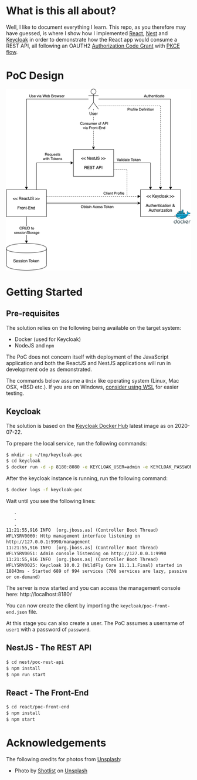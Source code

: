 # What is this all about?

Well, I like to document everything I learn. This repo, as you therefore may have guessed, is where I show how I implemented [React](https://reactjs.org/), [Nest](https://nestjs.com/) and [Keycloak](https://www.keycloak.org/) in order to demonstrate how the React app would consume a REST API, all following an OAUTH2 [Authorization Code Grant](https://tools.ietf.org/html/rfc6749#section-4.1) with [PKCE flow](https://tools.ietf.org/html/rfc7636).

# PoC Design

![PoC Design](poc_design.png)

# Getting Started

## Pre-requisites

The solution relies on the following being available on the target system:

* Docker (used for Keycloak)
* NodeJS and `npm`

The PoC does not concern itself with deployment of the JavaScript application and both the ReactJS and NestJS applications will run in development ode as demonstrated.

The commands below assume a `Unix` like operating system (Linux, Mac OSX, *BSD etc.). If you are on Windows, [consider using WSL](https://docs.microsoft.com/en-us/windows/wsl/install-win10) for easier testing.

## Keycloak

The solution is based on the [Keycloak Docker Hub](https://hub.docker.com/r/jboss/keycloak/) latest image as on 2020-07-22.

To prepare the local service, run the following commands:

```bash
$ mkdir -p ~/tmp/keycloak-poc
$ cd keycloak
$ docker run -d -p 8180:8080 -e KEYCLOAK_USER=admin -e KEYCLOAK_PASSWORD=admin -v $HOME/tmp/keycloak-poc:/tmp --name keycloak-poc jboss/keycloak
```

After the keycloak instance is running, run the following command:

```bash
$ docker logs -f keycloak-poc
```

Wait until you see the following lines:

```text
   .
   .
   .
11:21:55,916 INFO  [org.jboss.as] (Controller Boot Thread) WFLYSRV0060: Http management interface listening on http://127.0.0.1:9990/management
11:21:55,916 INFO  [org.jboss.as] (Controller Boot Thread) WFLYSRV0051: Admin console listening on http://127.0.0.1:9990
11:21:55,916 INFO  [org.jboss.as] (Controller Boot Thread) WFLYSRV0025: Keycloak 10.0.2 (WildFly Core 11.1.1.Final) started in 18843ms - Started 689 of 994 services (708 services are lazy, passive or on-demand)
```

The server is now started and you can access the management console here: http://localhost:8180/

You can now create the client by importing the `keycloak/poc-front-end.json` file.

At this stage you can also create a user. The PoC assumes a username of `user1` with a password of `password`.

## NestJS - The REST API

```bash
$ cd nest/poc-rest-api
$ npm install
$ npm run start
```

## React - The Front-End

```bash
$ cd react/poc-front-end
$ npm install
$ npm start
```

# Acknowledgements

The following credits for photos from [Unsplash](https://unsplash.com/):

* <span>Photo by <a href="https://unsplash.com/@shotlist?utm_source=unsplash&amp;utm_medium=referral&amp;utm_content=creditCopyText">Shotlist</a> on <a href="https://unsplash.com/s/photos/table-mountain?utm_source=unsplash&amp;utm_medium=referral&amp;utm_content=creditCopyText">Unsplash</a></span>
